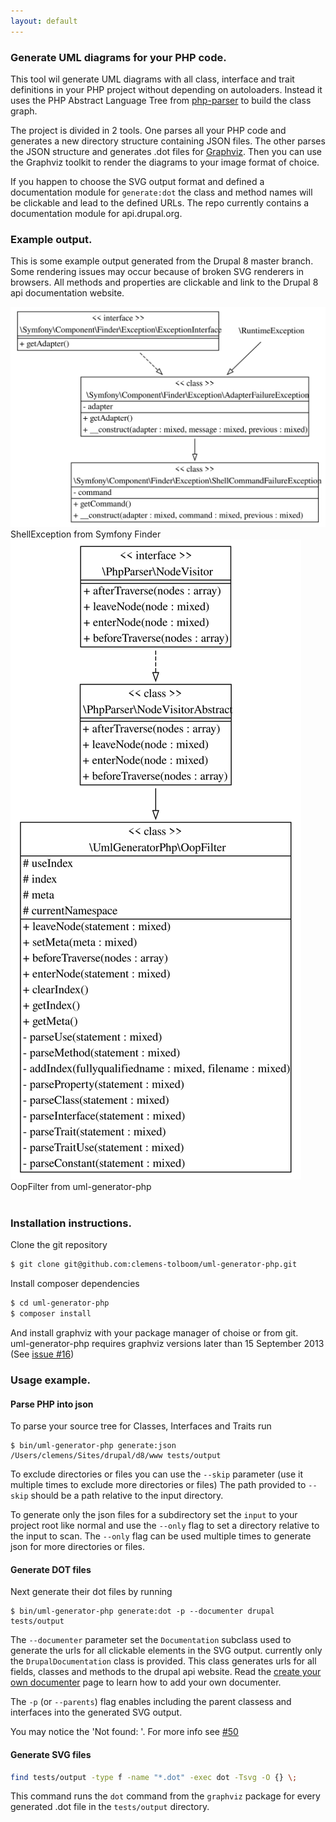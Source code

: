 ```yaml
---
layout: default
---
```


### Generate UML diagrams for your PHP code.

This tool wil generate UML diagrams with all class, interface and trait definitions in your PHP project without
depending on autoloaders.
Instead it uses the PHP Abstract Language Tree from [php-parser][php-parser] to build the class graph.

The project is divided in 2 tools. One parses all your PHP code and generates a new directory structure
containing JSON files. The other parses the JSON structure and generates .dot files for [Graphviz][graphviz].
Then you can use the Graphviz toolkit to render the diagrams to your image format of choice.

If you happen to choose the SVG output format and defined a documentation module for `generate:dot`
the class and method names will be clickable and lead to the defined URLs. The repo currently contains a
documentation module for api.drupal.org.


### Example output.

This is some example output generated from the Drupal 8 master branch. Some rendering issues may occur
because of broken SVG renderers in browsers. All methods and properties are clickable and link to the Drupal 8 api
documentation website.

<div class="svgexample">
    <a href="images/output/ShellException.svg"><img src="images/output/ShellException.svg"></a><br>
    ShellException from Symfony Finder
</div>
<div class="svgexample">
    <a href="images/output/OopFilter.svg"><img src="images/output/OopFilter.svg"></a><br>
    OopFilter from uml-generator-php
</div>
<br style="clear: both;">

### Installation instructions.

Clone the git repository

```bash
$ git clone git@github.com:clemens-tolboom/uml-generator-php.git
```

Install composer dependencies

```bash
$ cd uml-generator-php
$ composer install
```

And install graphviz with your package manager of choise or from git.<br>
uml-generator-php requires graphviz versions later than 15 September 2013 (See [issue #16][issue16])

[php-parser]: https://github.com/nikic/php-parser
[graphviz]: http://graphviz.org/
[issue16]: https://github.com/clemens-tolboom/uml-generator-php/issues/16

### Usage example.

#### Parse PHP into json

To parse your source tree for Classes, Interfaces and Traits run

```
$ bin/uml-generator-php generate:json /Users/clemens/Sites/drupal/d8/www tests/output
```

To exclude directories or files you can use the `--skip` parameter (use it multiple times to exclude more directories or files)
The path provided to `--skip` should be a path relative to the input directory.

To generate only the json files for a subdirectory set the `input` to your project root like normal and use the `--only` flag
to set a directory relative to the input to scan. The `--only` flag can be used multiple times to generate json for more directories
or files.

#### Generate DOT files

Next generate their dot files by running

```
$ bin/uml-generator-php generate:dot -p --documenter drupal tests/output
```

The `--documenter` parameter set the `Documentation` subclass used to generate the urls for all clickable elements in the SVG output.
currently only the `DrupalDocumentation` class is provided. This class generates urls for all fields, classes and methods to the drupal
api website. Read the [create your own documenter][documenter] page to learn how to add your own documenter.

The `-p` (or `--parents`) flag enables including the parent classess and interfaces into the generated SVG output.

You may notice the 'Not found: '. For more info see [#50][issue50]

[issue50]: https://github.com/clemens-tolboom/uml-generator-php/issues/50
[documenter]: documenter.html

#### Generate SVG files

```bash
find tests/output -type f -name "*.dot" -exec dot -Tsvg -O {} \;
```

This command runs the `dot` command from the `graphviz` package for every generated .dot file in the `tests/output` directory.
